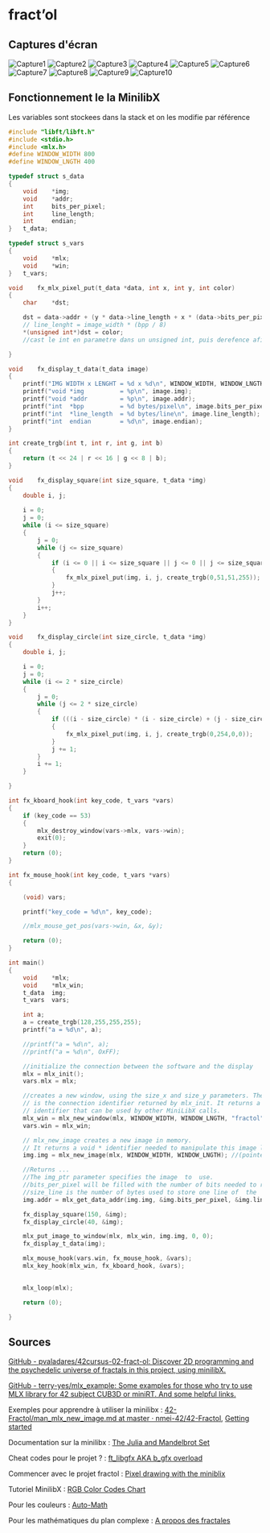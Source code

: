 # fract’ol

## Captures d'écran
![Capture1](https://raw.githubusercontent.com/FXC-ai/fractol/master/pictures/1.png)
![Capture2](https://raw.githubusercontent.com/FXC-ai/fractol/master/pictures/2.png)
![Capture3](https://raw.githubusercontent.com/FXC-ai/fractol/master/pictures/3.png)
![Capture4](https://raw.githubusercontent.com/FXC-ai/fractol/master/pictures/4.png)
![Capture5](https://raw.githubusercontent.com/FXC-ai/fractol/master/pictures/5.png)
![Capture6](https://raw.githubusercontent.com/FXC-ai/fractol/master/pictures/6.png)
![Capture7](https://raw.githubusercontent.com/FXC-ai/fractol/master/pictures/7.png)
![Capture8](https://raw.githubusercontent.com/FXC-ai/fractol/master/pictures/8.png)
![Capture9](https://raw.githubusercontent.com/FXC-ai/fractol/master/pictures/9.png)
![Capture10](https://raw.githubusercontent.com/FXC-ai/fractol/master/pictures/10.png)


## Fonctionnement le la MinilibX

Les variables sont stockees dans la stack et on les modifie par référence 

```c
#include "libft/libft.h"
#include <stdio.h>
#include <mlx.h>
#define WINDOW_WIDTH 800
#define WINDOW_LNGTH 400

typedef struct s_data
{
    void    *img;
    void    *addr;
    int     bits_per_pixel;
    int     line_length;
    int     endian;
}   t_data;

typedef struct s_vars
{
    void    *mlx;
    void    *win;
}   t_vars;

void    fx_mlx_pixel_put(t_data *data, int x, int y, int color)
{
    char    *dst;

    dst = data->addr + (y * data->line_length + x * (data->bits_per_pixel / 8));
    // line_lenght = image_width * (bpp / 8)
    *(unsigned int*)dst = color;
    //cast le int en parametre dans un unsigned int, puis derefence afin d'asigner la valeur de color a dst

}

void    fx_display_t_data(t_data image)
{
    printf("IMG WIDTH x LENGHT = %d x %d\n", WINDOW_WIDTH, WINDOW_LNGTH);
    printf("void *img          = %p\n", image.img);
    printf("void *addr         = %p\n", image.addr);
    printf("int  *bpp          = %d bytes/pixel\n", image.bits_per_pixel);
    printf("int  *line_length  = %d bytes/line\n", image.line_length);
    printf("int  endian        = %d\n", image.endian);
}

int	create_trgb(int t, int r, int g, int b)
{
	return (t << 24 | r << 16 | g << 8 | b);
}

void    fx_display_square(int size_square, t_data *img)
{
    double i, j;
    
    i = 0;
    j = 0;
    while (i <= size_square)
    {
        j = 0;
        while (j <= size_square)
        {
            if (i <= 0 || i <= size_square || j <= 0 || j <= size_square)
            {
                fx_mlx_pixel_put(img, i, j, create_trgb(0,51,51,255));
            }
            j++;
        }  
        i++;
    }
}

void    fx_display_circle(int size_circle, t_data *img)
{
    double i, j;

    i = 0;
    j = 0;
    while (i <= 2 * size_circle)
    {
        j = 0;
        while (j <= 2 * size_circle)
        {
            if (((i - size_circle) * (i - size_circle) + (j - size_circle) * (j - size_circle)) == (size_circle * size_circle))
            {
                fx_mlx_pixel_put(img, i, j, create_trgb(0,254,0,0));
            }
            j += 1;
        }  
        i += 1;
    }

}

int fx_kboard_hook(int key_code, t_vars *vars)
{
    if (key_code == 53)
    {
        mlx_destroy_window(vars->mlx, vars->win);
        exit(0);
    }
    return (0);
}

int fx_mouse_hook(int key_code, t_vars *vars)
{

    (void) vars;

    printf("key_code = %d\n", key_code);

    //mlx_mouse_get_pos(vars->win, &x, &y);

    return (0);
}

int main()
{
    void    *mlx;
    void    *mlx_win;
    t_data  img;
    t_vars  vars;

    int a;
    a = create_trgb(128,255,255,255);
    printf("a = %d\n", a);

    //printf("a = %d\n", a);
    //printf("a = %d\n", OxFF);

    //initialize the connection between the software and the display
    mlx = mlx_init();
    vars.mlx = mlx;

    //creates a new window, using the size_x and size_y parameters. The mlx_ptr parameter
    // is the connection identifier returned by mlx_init. It returns a void * window 
    // identifier that can be used by other MiniLibX calls.
    mlx_win = mlx_new_window(mlx, WINDOW_WIDTH, WINDOW_LNGTH, "fractol");
    vars.win = mlx_win;

    // mlx_new_image creates a new image in memory. 
    // It returns a void * identifier needed to manipulate this image later.
    img.img = mlx_new_image(mlx, WINDOW_WIDTH, WINDOW_LNGTH); //(pointer, x, y)

    //Returns ...
    //The img_ptr parameter specifies the image  to  use.
    //bits_per_pixel will be filled with the number of bits needed to represent a pixel color
    //size_line is the number of bytes used to store one line of  the  image  in  memory
    img.addr = mlx_get_data_addr(img.img, &img.bits_per_pixel, &img.line_length, &img.endian);

    fx_display_square(150, &img);
    fx_display_circle(40, &img);

    mlx_put_image_to_window(mlx, mlx_win, img.img, 0, 0);
    fx_display_t_data(img);

    mlx_mouse_hook(vars.win, fx_mouse_hook, &vars);
    mlx_key_hook(mlx_win, fx_kboard_hook, &vars);
    

    mlx_loop(mlx);

    return (0);

}
```

## Sources

[GitHub - pvaladares/42cursus-02-fract-ol: Discover 2D programming and the psychedelic universe of fractals in this project, using minilibX.](https://github.com/pvaladares/42cursus-02-fract-ol)

[GitHub - terry-yes/mlx_example: Some examples for those who try to use MLX library for 42 subject CUB3D or miniRT. And some helpful links.](https://github.com/terry-yes/mlx_example)

Exemples pour apprendre à utiliser la minilibx : [42-Fractol/man_mlx_new_image.md at master · nmei-42/42-Fractol](https://github.com/nmei-42/42-Fractol/blob/master/minilibx/man_mlx_new_image.md), [Getting started](https://harm-smits.github.io/42docs/libs/minilibx/getting_started.html)

Documentation sur la minilibx : [The Julia and Mandelbrot Set](https://lodev.org/cgtutor/juliamandelbrot.html)

Cheat codes pour le projet ? : [ft_libgfx AKA b_gfx overload](https://qst0.github.io/ft_libgfx/#getting-started-with-fractol-ft_fractal)

Commencer avec le projet fractol : [Pixel drawing with the miniblix](https://aurelienbrabant.fr/blog/pixel-drawing-with-the-minilibx)

Tutoriel MinilibX : [RGB Color Codes Chart](https://www.rapidtables.com/web/color/RGB_Color.html)

Pour les couleurs : [Auto-Math](https://www.auto-math.be/public/8/module/18/theorie/74)

Pour les mathématiques du plan complexe : [A propos des fractales](https://www.youtube.com/watch?v=Y4ICbYtBGzA)

